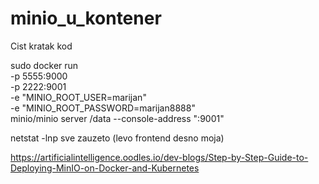 # minio_u_kontener
Cist kratak kod 



 
 sudo docker run \
  -p 5555:9000 \
  -p 2222:9001 \
  -e "MINIO_ROOT_USER=marijan" \
  -e "MINIO_ROOT_PASSWORD=marijan8888" \
  minio/minio server /data --console-address ":9001"
  
  
  netstat -lnp  sve zauzeto (levo frontend desno moja)
  
  
 https://artificialintelligence.oodles.io/dev-blogs/Step-by-Step-Guide-to-Deploying-MinIO-on-Docker-and-Kubernetes
